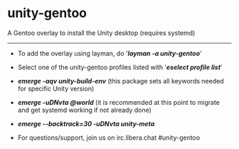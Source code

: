unity-gentoo
============

A Gentoo overlay to install the Unity desktop (requires systemd)

--------------------------------------------------------------

* To add the overlay using layman, do '***layman -a unity-gentoo***'

* Select one of the unity-gentoo profiles listed with '***eselect profile list***'

* ***emerge -aqv unity-build-env*** (this package sets all keywords needed for specific Unity version)

* ***emerge -uDNvta @world*** (it is recommended at this point to migrate and get systemd working if not already done)

* ***emerge --backtrack=30 -uDNvta unity-meta***

* For questions/support, join us on irc.libera.chat #unity-gentoo
